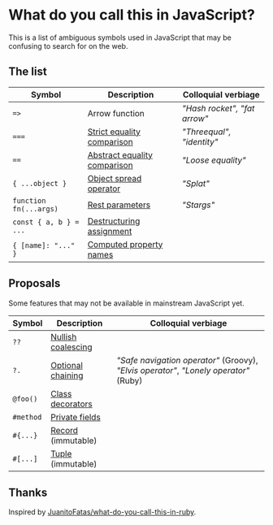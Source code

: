 # What do you call this in JavaScript?

This is a list of ambiguous symbols used in JavaScript that may be confusing to search for on the web.

## The list

| Symbol | Description    | Colloquial verbiage |
| ------ | -------------- | ------------------- |
| `=>`   | Arrow function | _"Hash rocket", "fat arrow"_ |
| `===`   | [Strict equality comparison](https://developer.mozilla.org/en-US/docs/Web/JavaScript/Equality_comparisons_and_sameness) | _"Threequal", "identity"_ |
| `==`   | [Abstract equality comparison](https://developer.mozilla.org/en-US/docs/Web/JavaScript/Equality_comparisons_and_sameness) | _"Loose equality"_ |
| `{ ...object }` | [Object spread operator](https://redux.js.org/recipes/using-object-spread-operator) | _"Splat"_ |
| `function fn(...args)` | [Rest parameters](https://developer.mozilla.org/en-US/docs/Web/JavaScript/Reference/Functions/rest_parameters) | _"Stargs"_ |
| `const { a, b } = ...` | [Destructuring assignment](https://developer.mozilla.org/en-US/docs/Web/JavaScript/Reference/Operators/Destructuring_assignment) | |
| `{ [name]: "..." }` | [Computed property names](https://developer.mozilla.org/en-US/docs/Web/JavaScript/Reference/Operators/Object_initializer#Computed_property_names) | |

## Proposals

Some features that may not be available in mainstream JavaScript yet.

| Symbol | Description    | Colloquial verbiage |
| ------ | -------------- | ------------------- |
| `??` | [Nullish coalescing](https://github.com/tc39/proposal-nullish-coalescing) | |
| `?.` | [Optional chaining](https://github.com/tc39/proposal-optional-chaining) | _"Safe navigation operator"_ (Groovy), _"Elvis operator"_, _"Lonely operator"_ (Ruby) |
| `@foo()` | [Class decorators](https://github.com/tc39/proposal-decorators) | | 
| `#method` | [Private fields](https://github.com/tc39/proposal-private-fields-in-in) | |
| `#{...}` | [Record](https://github.com/tc39/proposal-record-tuple) (immutable) | |
| `#[...]` | [Tuple](https://github.com/tc39/proposal-record-tuple) (immutable) ||

## Thanks

Inspired by [JuanitoFatas/what-do-you-call-this-in-ruby](https://github.com/JuanitoFatas/what-do-you-call-this-in-ruby).
